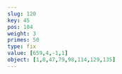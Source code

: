 ```yaml
---
slug: 120
key: 45
pos: 104
weight: 3
primes: 50
type: fix
value: [659,4,-1,1]
object: [1,8,47,79,98,114,129,135]
---
```

